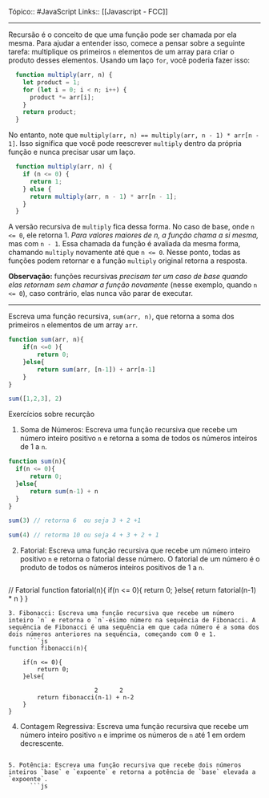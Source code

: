 Tópico:: #JavaScript 
Links:: [[Javascript - FCC]]

---
Recursão é o conceito de que uma função pode ser chamada por ela mesma. Para ajudar a entender isso, comece a pensar sobre a seguinte tarefa: multiplique os primeiros `n` elementos de um array para criar o produto desses elementos. Usando um laço `for`, você poderia fazer isso:

```js
  function multiply(arr, n) {
    let product = 1;
    for (let i = 0; i < n; i++) {
      product *= arr[i];
    }
    return product;
  }
```

No entanto, note que `multiply(arr, n) == multiply(arr, n - 1) * arr[n - 1]`. Isso significa que você pode reescrever `multiply` dentro da própria função e nunca precisar usar um laço.

```js
  function multiply(arr, n) {
    if (n <= 0) {
      return 1;
    } else {
      return multiply(arr, n - 1) * arr[n - 1];
    }
  }
```

A versão recursiva de `multiply` fica dessa forma. No caso de base, onde `n <= 0`, ele retorna 1. *Para valores maiores de n, a função chama a si mesma,* mas com `n - 1`. Essa chamada da função é avaliada da mesma forma, chamando `multiply` novamente até que `n <= 0`. Nesse ponto, todas as funções podem retornar e a função `multiply` original retorna a resposta.

**Observação:** funções recursivas *precisam ter um caso de base quando elas retornam sem chamar a função novamente* (nesse exemplo, quando `n <= 0`), caso contrário, elas nunca vão parar de executar.

---

Escreva uma função recursiva, `sum(arr, n)`, que retorna a soma dos primeiros `n` elementos de um array `arr`.

```js
function sum(arr, n){
	if(n <=0 ){
		return 0;
	}else{
		return sum(arr, [n-1]) + arr[n-1]
	}
}

sum([1,2,3], 2)
```

Exercícios sobre recurção

1. Soma de Números: Escreva uma função recursiva que recebe um número inteiro positivo `n` e retorna a soma de todos os números inteiros de 1 a `n`.

  ```js
function sum(n){
	if(n <= 0){
		return 0;
	}else{
		return sum(n-1) + n
	}
}

sum(3) // retorna 6  ou seja 3 + 2 +1

sum(4) // retorma 10 ou seja 4 + 3 + 2 + 1
```
2. Fatorial: Escreva uma função recursiva que recebe um número inteiro positivo `n` e retorna o fatorial desse número. O fatorial de um número é o produto de todos os números inteiros positivos de 1 a `n`.
      ```js
// Fatorial
function fatorial(n){
	if(n <= 0){
		return 0;
	}else{
		return fatorial(n-1) * n
	}
}
```
3. Fibonacci: Escreva uma função recursiva que recebe um número inteiro `n` e retorna o `n`-ésimo número na sequência de Fibonacci. A sequência de Fibonacci é uma sequência em que cada número é a soma dos dois números anteriores na sequência, começando com 0 e 1.
      ```js
function fibonacci(n){

	if(n <= 0){
		return 0; 
	}else{ 
	
						2      2  
		return fibonacci(n-1) + n-2  
	}
}
```
4. Contagem Regressiva: Escreva uma função recursiva que recebe um número inteiro positivo `n` e imprime os números de `n` até 1 em ordem decrescente.
      ```js

```
5. Potência: Escreva uma função recursiva que recebe dois números inteiros `base` e `expoente` e retorna a potência de `base` elevada a `expoente`.
	  ```js

```
